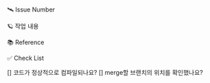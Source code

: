 <!--
제목: [작업] 회원 가입 기능 구현
-->

🛰️ Issue Number  
<!--
ex) #12  
-->

🪐 작업 내용
<!--  
ex)
- 회원 가입 API 개발  
- 이메일 중복 확인 로직 추가  
- 비밀번호 해싱 처리 적용  
- 회원 정보 저장 후 성공/실패 응답 반환
-->

📚 Reference
<!--  
- https://example.com/signup-api (회원 가입 API 설계서)  
- https://example.com/bcrypt (Spring Security BCryptPasswordEncoder 사용법)
-->  

✅ Check List
<!--issue를 올리기 전 작성자가 검토-->  
[] 코드가 정상적으로 컴파일되나요?
[] merge할 브랜치의 위치를 확인했나요?
